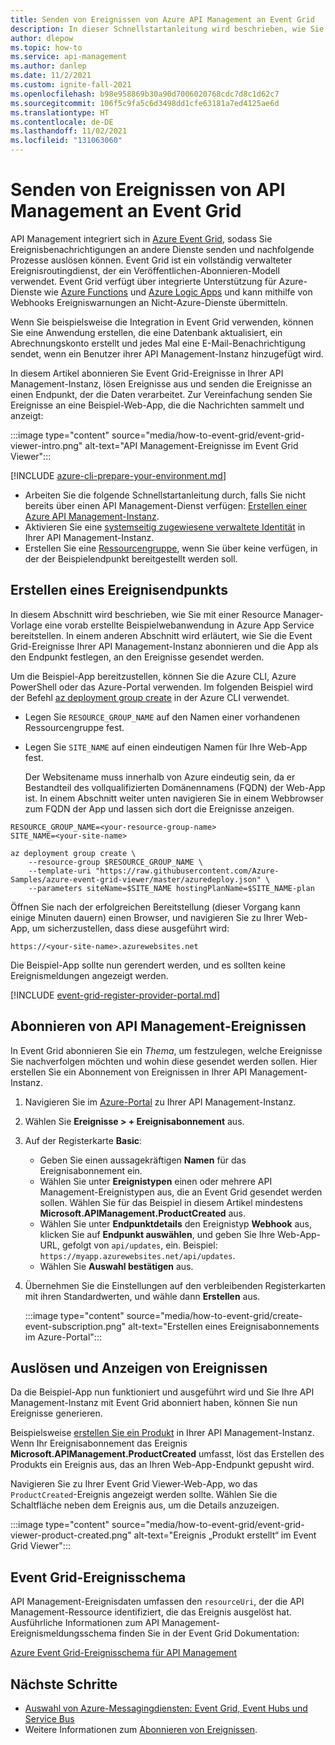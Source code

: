 ```yaml
---
title: Senden von Ereignissen von Azure API Management an Event Grid
description: In dieser Schnellstartanleitung wird beschrieben, wie Sie Event Grid-Ereignisse für Ihre Azure API Management-Instanz aktivieren und dann Ereignisse an eine Beispielanwendung senden.
author: dlepow
ms.topic: how-to
ms.service: api-management
ms.author: danlep
ms.date: 11/2/2021
ms.custom: ignite-fall-2021
ms.openlocfilehash: b98e958869b30a90d7006020768cdc7d8c1d62c7
ms.sourcegitcommit: 106f5c9fa5c6d3498dd1cfe63181a7ed4125ae6d
ms.translationtype: HT
ms.contentlocale: de-DE
ms.lasthandoff: 11/02/2021
ms.locfileid: "131063060"
---
```

# <a name="send-events-from-api-management-to-event-grid"></a>Senden von Ereignissen von API Management an Event Grid

API Management integriert sich in [Azure Event Grid](../event-grid/overview.md), sodass Sie Ereignisbenachrichtigungen an andere Dienste senden und nachfolgende Prozesse auslösen können. Event Grid ist ein vollständig verwalteter Ereignisroutingdienst, der ein Veröffentlichen-Abonnieren-Modell verwendet. Event Grid verfügt über integrierte Unterstützung für Azure-Dienste wie [Azure Functions](../azure-functions/functions-overview.md) und [Azure Logic Apps](../logic-apps/logic-apps-overview.md) und kann mithilfe von Webhooks Ereigniswarnungen an Nicht-Azure-Dienste übermitteln.

Wenn Sie beispielsweise die Integration in Event Grid verwenden, können Sie eine Anwendung erstellen, die eine Datenbank aktualisiert, ein Abrechnungskonto erstellt und jedes Mal eine E-Mail-Benachrichtigung sendet, wenn ein Benutzer ihrer API Management-Instanz hinzugefügt wird.

In diesem Artikel abonnieren Sie Event Grid-Ereignisse in Ihrer API Management-Instanz, lösen Ereignisse aus und senden die Ereignisse an einen Endpunkt, der die Daten verarbeitet. Zur Vereinfachung senden Sie Ereignisse an eine Beispiel-Web-App, die die Nachrichten sammelt und anzeigt:

:::image type="content" source="media/how-to-event-grid/event-grid-viewer-intro.png" alt-text="API Management-Ereignisse im Event Grid Viewer":::

[!INCLUDE [azure-cli-prepare-your-environment.md](../../includes/azure-cli-prepare-your-environment.md)]
- Arbeiten Sie die folgende Schnellstartanleitung durch, falls Sie nicht bereits über einen API Management-Dienst verfügen: [Erstellen einer Azure API Management-Instanz](get-started-create-service-instance.md).
- Aktivieren Sie eine [systemseitig zugewiesene verwaltete Identität](api-management-howto-use-managed-service-identity.md#create-a-system-assigned-managed-identity) in Ihrer API Management-Instanz.
- Erstellen Sie eine [Ressourcengruppe](../azure-resource-manager/management/manage-resource-groups-portal.md#create-resource-groups), wenn Sie über keine verfügen, in der der Beispielendpunkt bereitgestellt werden soll.

## <a name="create-an-event-endpoint"></a>Erstellen eines Ereignisendpunkts

In diesem Abschnitt wird beschrieben, wie Sie mit einer Resource Manager-Vorlage eine vorab erstellte Beispielwebanwendung in Azure App Service bereitstellen. In einem anderen Abschnitt wird erläutert, wie Sie die Event Grid-Ereignisse Ihrer API Management-Instanz abonnieren und die App als den Endpunkt festlegen, an den Ereignisse gesendet werden.

Um die Beispiel-App bereitzustellen, können Sie die Azure CLI, Azure PowerShell oder das Azure-Portal verwenden. Im folgenden Beispiel wird der Befehl [az deployment group create](/cli/azure/deployment/group#az_deployment_group_create) in der Azure CLI verwendet.

* Legen Sie `RESOURCE_GROUP_NAME` auf den Namen einer vorhandenen Ressourcengruppe fest.
* Legen Sie `SITE_NAME` auf einen eindeutigen Namen für Ihre Web-App fest.

  Der Websitename muss innerhalb von Azure eindeutig sein, da er Bestandteil des vollqualifizierten Domänennamens (FQDN) der Web-App ist. In einem Abschnitt weiter unten navigieren Sie in einem Webbrowser zum FQDN der App und lassen sich dort die Ereignisse anzeigen.

```azurecli-interactive
RESOURCE_GROUP_NAME=<your-resource-group-name>
SITE_NAME=<your-site-name>

az deployment group create \
    --resource-group $RESOURCE_GROUP_NAME \
    --template-uri "https://raw.githubusercontent.com/Azure-Samples/azure-event-grid-viewer/master/azuredeploy.json" \
    --parameters siteName=$SITE_NAME hostingPlanName=$SITE_NAME-plan
```

Öffnen Sie nach der erfolgreichen Bereitstellung (dieser Vorgang kann einige Minuten dauern) einen Browser, und navigieren Sie zu Ihrer Web-App, um sicherzustellen, dass diese ausgeführt wird:

`https://<your-site-name>.azurewebsites.net`

Die Beispiel-App sollte nun gerendert werden, und es sollten keine Ereignismeldungen angezeigt werden.

[!INCLUDE [event-grid-register-provider-portal.md](../../includes/event-grid-register-provider-portal.md)]

## <a name="subscribe-to-api-management-events"></a>Abonnieren von API Management-Ereignissen

In Event Grid abonnieren Sie ein *Thema*, um festzulegen, welche Ereignisse Sie nachverfolgen möchten und wohin diese gesendet werden sollen. Hier erstellen Sie ein Abonnement von Ereignissen in Ihrer API Management-Instanz.

1. Navigieren Sie im [Azure-Portal](https://portal.azure.com) zu Ihrer API Management-Instanz.
1. Wählen Sie **Ereignisse > + Ereignisabonnement** aus. 
1. Auf der Registerkarte **Basic**:
    * Geben Sie einen aussagekräftigen **Namen** für das Ereignisabonnement ein.
    * Wählen Sie unter **Ereignistypen** einen oder mehrere API Management-Ereignistypen aus, die an Event Grid gesendet werden sollen. Wählen Sie für das Beispiel in diesem Artikel mindestens **Microsoft.APIManagement.ProductCreated** aus. 
    * Wählen Sie unter **Endpunktdetails** den Ereignistyp **Webhook** aus, klicken Sie auf **Endpunkt auswählen**, und geben Sie Ihre Web-App-URL, gefolgt von `api/updates`, ein. Beispiel: `https://myapp.azurewebsites.net/api/updates`.
    * Wählen Sie **Auswahl bestätigen** aus.
1. Übernehmen Sie die Einstellungen auf den verbleibenden Registerkarten mit ihren Standardwerten, und wähle dann **Erstellen** aus.

    :::image type="content" source="media/how-to-event-grid/create-event-subscription.png" alt-text="Erstellen eines Ereignisabonnements im Azure-Portal":::

## <a name="trigger-and-view-events"></a>Auslösen und Anzeigen von Ereignissen

Da die Beispiel-App nun funktioniert und ausgeführt wird und Sie Ihre API Management-Instanz mit Event Grid abonniert haben, können Sie nun Ereignisse generieren.

Beispielsweise [erstellen Sie ein Produkt](./api-management-howto-add-products.md) in Ihrer API Management-Instanz. Wenn Ihr Ereignisabonnement das Ereignis **Microsoft.APIManagement.ProductCreated** umfasst, löst das Erstellen des Produkts ein Ereignis aus, das an Ihren Web-App-Endpunkt gepusht wird. 

Navigieren Sie zu Ihrer Event Grid Viewer-Web-App, wo das `ProductCreated`-Ereignis angezeigt werden sollte. Wählen Sie die Schaltfläche neben dem Ereignis aus, um die Details anzuzeigen. 

:::image type="content" source="media/how-to-event-grid/event-grid-viewer-product-created.png" alt-text="Ereignis „Produkt erstellt“ im Event Grid Viewer":::

## <a name="event-grid-event-schema"></a>Event Grid-Ereignisschema

API Management-Ereignisdaten umfassen den `resourceUri`, der die API Management-Ressource identifiziert, die das Ereignis ausgelöst hat. Ausführliche Informationen zum API Management-Ereignismeldungsschema finden Sie in der Event Grid Dokumentation:

[Azure Event Grid-Ereignisschema für API Management](../event-grid/event-schema-api-management.md)

## <a name="next-steps"></a>Nächste Schritte

* [Auswahl von Azure-Messagingdiensten: Event Grid, Event Hubs und Service Bus](../event-grid/compare-messaging-services.md)
* Weitere Informationen zum [Abonnieren von Ereignissen](../event-grid/subscribe-through-portal.md).
